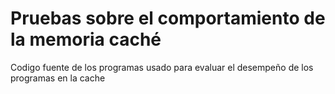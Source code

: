 # Pruebas sobre el comportamiento de la memoria caché

Codigo fuente de los programas usado para evaluar el desempeño de los programas en la cache